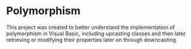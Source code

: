 # Polymorphism
This project was created to better understand the implementation of polymorphism in Visual Basic, including upcasting classes and then later retrieving or modifying their properties later on through downcasting.
